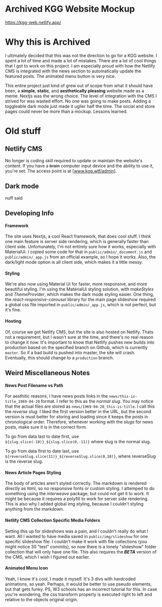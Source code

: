 # Archived KGG Website Mockup
https://kgg-web.netlify.app/ 

# Why this is Archived
I ultimately decided that this was not the direction to go for a KGG website. I spent a lot of time and made a lot of mistakes. There are a lot of cool things that I got to work on this project. I am especially proud with how the Netlify CMS is integrated with the news section to automatically update the featured posts. The animated menu button is very nice.

This entire project just kind of grew out of scope from what it should have been, a **simple**, **static**, and **aesthetically pleasing** website made as a meme. Nextjs was the wrong choice. The level of integration with the CMS I strived for was wasted effort. No one was going to make posts. Adding a toggleable dark mode just made it uglier half the time. The social and store pages could never be more than a mockup. Lessons learned.

# Old stuff

## Netlify CMS

No longer is coding skill required to update or maintain the website's content. If you have a ~~brain~~ computer input device and the ability to use it, you're set. The access point is at [www.kgg.wtf/admin].

## Dark mode

nuff said

## Developing Info

#### Framework 
The site uses Nextjs, a cool React framework, that does cool stuff. I think one main feature is server side rendering, which is generally faster than client side. Unfortunately, I'm not entirely sure how it works, especially with MaterialUi. I copied some code for that in `public/admin/_document.js` and `public/admin/_app.js` from an official example, so I hope it works. Also, the dark/light mode option is all client side, which makes it a little messy.

#### Styling
We're also now using Material Ui for faster, more responsive, and more beautiful styling. I'm using the MaterialUi styling solution, with _makeStyles_ and _ThemeProvider_, which makes the dark mode styling easier. One thing, the _react-responsive-carousel_ library for the main page slideshow required a global css file imported in `public/admin/_app.js`, which is not perfect, but it's fine.

#### Hosting
Of, course we got Netlify CMS, but the site is also hosted on Netlify. Thats not a requirement, but I wasn't sure at the time, and there's no real reason to change it now. It's important to know that Netlify pushes new builds into production based on the specified branch on Github, which is currently `master`. So if a bad build is pushed into master, the site will crash. Eventually, this should change
to a `production` branch.

## Weird Miscellaneous Notes

#### News Post Filename vs Path

For aesthitic reasons, I have news posts links in the `news/this-is-title_1969-04-20` format. I refer to this as the *normal slug*. You may notice that the actual files are stored as `news/1969-04-20_this-is-title`. I call this the *reverse slug*. I liked the first version better in the URL, but the second version is must better for storing and loading since it keeps the posts in chronological order. Therefore, whenever working with the *slugs* for news posts, make sure it is in the correct form. 

To go from data last to date first, use ``${slug.slice(-10)}_${slug.slice(0,-11)}`` where slug is the normal slug.

To go from data first to date last, use ``${reverseSlug.slice(11)}_${reverseSlug.slice(0,10)}``, where reverseSlug is the reverse slug.

#### News Article Pages Styling

The body of articles aren't styled correctly. The markdown is rendered directly as html, so no responsive fonts or custom styling. I attemped to do something using the *interweave* package, but could not get it to work. It might be because it requires a polyfill to work for server side rendering. This is also why I added global img styling, because I couldn't styling anything from the markdown.

#### Netlify CMS Collection Specific Media Folders

Setting this up for slideshows was a pain, and I couldn't really do what I want. All I wanted to have media saved in `public/img/slideshow` for one specific slideshow file. I couldn't make it work with file collections (you might notice 30 "test" commits), so now there is a lonely "slideshow" folder collection that will only have one file. This also requires the **_BETA_** version of the CMS, which I wish I figured out earlier.

#### Animated Menu Icon

Yeah, I know it's cool, I made it myself. It's 3 divs with hardcoded animations, so yeah. Perhaps, it would be better to use pseudo elements, but that gets funky. PS, W3 schools has an incorrect tutorial for this. In case you're wondering, the css transform property is executed right to left and relative to the objects original origin.

